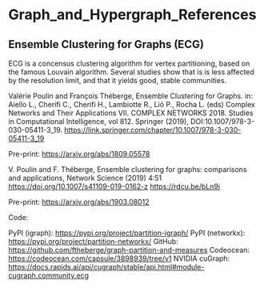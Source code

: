 # Graph_and_Hypergraph_References

## Ensemble Clustering for Graphs (ECG)

ECG is a concensus clustering algorithm for vertex partitioning, based on the famous Louvain algorithm. Several studies show that is is less affected by the resolution limit, and that it yields good, stable communities.

Valérie Poulin and François Théberge, Ensemble Clustering for Graphs. in: Aiello L., Cherifi C., Cherifi H., Lambiotte R., Lió P., Rocha L. (eds) Complex Networks and Their Applications VII. COMPLEX NETWORKS 2018. Studies in Computational Intelligence, vol 812. Springer (2019), DOI:10.1007/978-3-030-05411-3_19. https://link.springer.com/chapter/10.1007/978-3-030-05411-3_19 

Pre-print: https://arxiv.org/abs/1809.05578

V. Poulin and F. Théberge, Ensemble clustering for graphs: comparisons and applications, Network Science (2019) 4:51 https://doi.org/10.1007/s41109-019-0162-z  https://rdcu.be/bLn9i

Pre-print: https://arxiv.org/abs/1903.08012

Code: 

PyPI (igraph): https://pypi.org/project/partition-igraph/
PyPI (networkx): https://pypi.org/project/partition-networkx/
GitHub: https://github.com/ftheberge/graph-partition-and-measures
Codeocean: https://codeocean.com/capsule/3898939/tree/v1
NVIDIA cuGraph: https://docs.rapids.ai/api/cugraph/stable/api.html#module-cugraph.community.ecg

